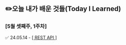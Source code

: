 ## ✏️오늘 내가 배운 것들(Today I Learned)

### [5월 셋째주, 1주차] 

✅ 24.05.14 - [[ REST API ]](May/2024-05-14.md)

